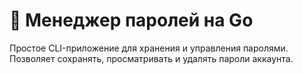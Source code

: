 # 🔐 Менеджер паролей на Go

Простое CLI-приложение для хранения и управления паролями. Позволяет сохранять, просматривать и удалять пароли аккаунта.


